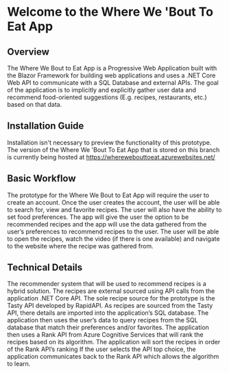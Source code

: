 # Welcome to the Where We 'Bout To Eat App

## Overview
The Where We Bout to Eat App is a Progressive Web Application built with the Blazor Framework for building web applications and uses a .NET Core Web API to communicate with a SQL Database and external APIs. The goal of the application is to implicitly and explicitly gather user data and recommend food-oriented suggestions (E.g. recipes, restaurants, etc.) based on that data.

## Installation Guide
Installation isn't necessary to preview the functionality of this prototype. The version of the Where We 'Bout To Eat App that is stored on this branch is currently being hosted at https://wherewebouttoeat.azurewebsites.net/ 

## Basic Workflow
The prototype for the Where We Bout to Eat App will require the user to create an account. Once the user creates the account, the user will be able to search for, view and favorite recipes. The user will also have the ability to set food preferences. The app will give the user the option to be recommended recipes and the app will use the data gathered from the user’s preferences to recommend recipes to the user. The user will be able to open the recipes, watch the video (if there is one available) and navigate to the website where the recipe was gathered from.

## Technical Details
The recommender system that will be used to recommend recipes is a hybrid solution. The recipes are external sourced using API calls from the application .NET Core API. The sole recipe source for the prototype is the Tasty API developed by RapidAPI. As recipes are sourced from the Tasty API, there details are imported into the application’s SQL database. The application then uses the user’s data to query recipes from the SQL database that match their preferences and/or favorites. The application then uses a Rank API from Azure Cognitive Services that will rank the recipes based on its algorithm. The application will sort the recipes in order of the Rank API’s ranking If the user selects the API top choice, the application communicates back to the Rank API which allows the algorithm to learn. 
